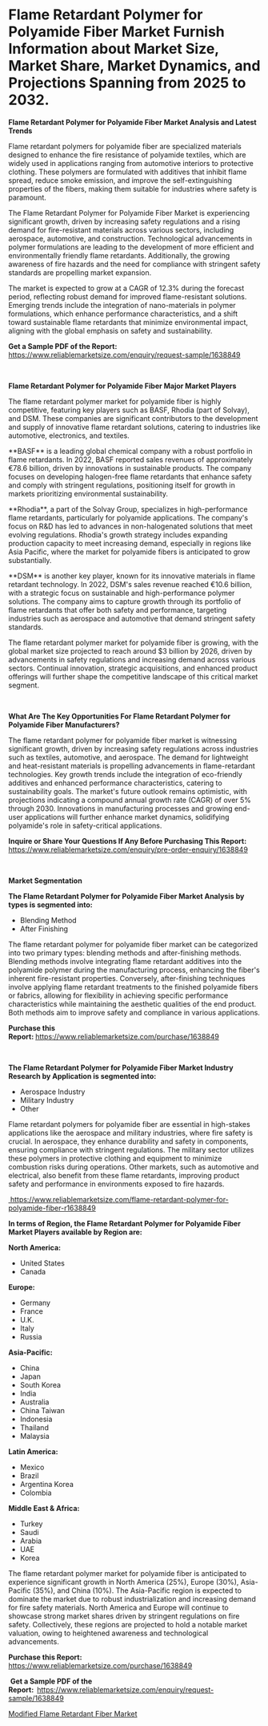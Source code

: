 <p><h1>Flame Retardant Polymer for Polyamide Fiber Market Furnish Information about Market Size, Market Share, Market Dynamics, and Projections Spanning from 2025 to 2032.</h1></p><p><strong>Flame Retardant Polymer for Polyamide Fiber Market Analysis and Latest Trends</strong></p>
<p><p>Flame retardant polymers for polyamide fiber are specialized materials designed to enhance the fire resistance of polyamide textiles, which are widely used in applications ranging from automotive interiors to protective clothing. These polymers are formulated with additives that inhibit flame spread, reduce smoke emission, and improve the self-extinguishing properties of the fibers, making them suitable for industries where safety is paramount.</p><p>The Flame Retardant Polymer for Polyamide Fiber Market is experiencing significant growth, driven by increasing safety regulations and a rising demand for fire-resistant materials across various sectors, including aerospace, automotive, and construction. Technological advancements in polymer formulations are leading to the development of more efficient and environmentally friendly flame retardants. Additionally, the growing awareness of fire hazards and the need for compliance with stringent safety standards are propelling market expansion.</p><p>The market is expected to grow at a CAGR of 12.3% during the forecast period, reflecting robust demand for improved flame-resistant solutions. Emerging trends include the integration of nano-materials in polymer formulations, which enhance performance characteristics, and a shift toward sustainable flame retardants that minimize environmental impact, aligning with the global emphasis on safety and sustainability.</p></p>
<p><strong>Get a Sample PDF of the Report:&nbsp;</strong> <a href="https://www.reliablemarketsize.com/enquiry/request-sample/1638849?utm_campaign=1836&utm_medium=2&utm_source=Github&utm_content=ia&utm_term=02042025&utm_id=flame-retardant-polymer-for-polyamide-fiber">https://www.reliablemarketsize.com/enquiry/request-sample/1638849</a></p>
<p>&nbsp;</p>
<p><strong>Flame Retardant Polymer for Polyamide Fiber Major Market Players</strong></p>
<p><p>The flame retardant polymer market for polyamide fiber is highly competitive, featuring key players such as BASF, Rhodia (part of Solvay), and DSM. These companies are significant contributors to the development and supply of innovative flame retardant solutions, catering to industries like automotive, electronics, and textiles.</p><p>**BASF** is a leading global chemical company with a robust portfolio in flame retardants. In 2022, BASF reported sales revenues of approximately €78.6 billion, driven by innovations in sustainable products. The company focuses on developing halogen-free flame retardants that enhance safety and comply with stringent regulations, positioning itself for growth in markets prioritizing environmental sustainability.</p><p>**Rhodia**, a part of the Solvay Group, specializes in high-performance flame retardants, particularly for polyamide applications. The company's focus on R&D has led to advances in non-halogenated solutions that meet evolving regulations. Rhodia's growth strategy includes expanding production capacity to meet increasing demand, especially in regions like Asia Pacific, where the market for polyamide fibers is anticipated to grow substantially.</p><p>**DSM** is another key player, known for its innovative materials in flame retardant technology. In 2022, DSM's sales revenue reached €10.6 billion, with a strategic focus on sustainable and high-performance polymer solutions. The company aims to capture growth through its portfolio of flame retardants that offer both safety and performance, targeting industries such as aerospace and automotive that demand stringent safety standards.</p><p>The flame retardant polymer market for polyamide fiber is growing, with the global market size projected to reach around $3 billion by 2026, driven by advancements in safety regulations and increasing demand across various sectors. Continual innovation, strategic acquisitions, and enhanced product offerings will further shape the competitive landscape of this critical market segment.</p></p>
<p>&nbsp;</p>
<p><strong>What Are The Key Opportunities For Flame Retardant Polymer for Polyamide Fiber Manufacturers?</strong></p>
<p><p>The flame retardant polymer for polyamide fiber market is witnessing significant growth, driven by increasing safety regulations across industries such as textiles, automotive, and aerospace. The demand for lightweight and heat-resistant materials is propelling advancements in flame-retardant technologies. Key growth trends include the integration of eco-friendly additives and enhanced performance characteristics, catering to sustainability goals. The market's future outlook remains optimistic, with projections indicating a compound annual growth rate (CAGR) of over 5% through 2030. Innovations in manufacturing processes and growing end-user applications will further enhance market dynamics, solidifying polyamide's role in safety-critical applications.</p></p>
<p><strong>Inquire or Share Your Questions If Any Before Purchasing This Report:</strong> <a href="https://www.reliablemarketsize.com/enquiry/pre-order-enquiry/1638849?utm_campaign=1836&utm_medium=2&utm_source=Github&utm_content=ia&utm_term=02042025&utm_id=flame-retardant-polymer-for-polyamide-fiber">https://www.reliablemarketsize.com/enquiry/pre-order-enquiry/1638849</a></p>
<p>&nbsp;</p>
<p><strong>Market Segmentation</strong></p>
<p><strong>The Flame Retardant Polymer for Polyamide Fiber Market Analysis by types is segmented into:</strong></p>
<p><ul><li>Blending Method</li><li>After Finishing</li></ul></p>
<p><p>The flame retardant polymer for polyamide fiber market can be categorized into two primary types: blending methods and after-finishing methods. Blending methods involve integrating flame retardant additives into the polyamide polymer during the manufacturing process, enhancing the fiber's inherent fire-resistant properties. Conversely, after-finishing techniques involve applying flame retardant treatments to the finished polyamide fibers or fabrics, allowing for flexibility in achieving specific performance characteristics while maintaining the aesthetic qualities of the end product. Both methods aim to improve safety and compliance in various applications.</p></p>
<p><strong>Purchase this Report:&nbsp;</strong><a href="https://www.reliablemarketsize.com/purchase/1638849?utm_campaign=1836&utm_medium=2&utm_source=Github&utm_content=ia&utm_term=02042025&utm_id=flame-retardant-polymer-for-polyamide-fiber">https://www.reliablemarketsize.com/purchase/1638849</a></p>
<p>&nbsp;</p>
<p><strong>The Flame Retardant Polymer for Polyamide Fiber Market Industry Research by Application is segmented into:</strong></p>
<p><ul><li>Aerospace Industry</li><li>Military Industry</li><li>Other</li></ul></p>
<p><p>Flame retardant polymers for polyamide fiber are essential in high-stakes applications like the aerospace and military industries, where fire safety is crucial. In aerospace, they enhance durability and safety in components, ensuring compliance with stringent regulations. The military sector utilizes these polymers in protective clothing and equipment to minimize combustion risks during operations. Other markets, such as automotive and electrical, also benefit from these flame retardants, improving product safety and performance in environments exposed to fire hazards.</p></p>
<p><a href="https://www.reliablemarketsize.com/flame-retardant-polymer-for-polyamide-fiber-r1638849?utm_campaign=1836&utm_medium=2&utm_source=Github&utm_content=ia&utm_term=02042025&utm_id=flame-retardant-polymer-for-polyamide-fiber">&nbsp;https://www.reliablemarketsize.com/flame-retardant-polymer-for-polyamide-fiber-r1638849</a></p>
<p><strong>In terms of Region, the Flame Retardant Polymer for Polyamide Fiber Market Players available by Region are:</strong></p>
<p>
    <p> <strong> North America: </strong>
        <ul>
            <li>United States</li>
            <li>Canada</li>
        </ul>
        </p> 
    <p> <strong> Europe: </strong>
        <ul>
            <li>Germany</li>
            <li>France</li>
            <li>U.K.</li>
            <li>Italy</li>
            <li>Russia</li>
        </ul>
        </p> 
    <p> <strong> Asia-Pacific: </strong>
        <ul>
            <li>China</li>
            <li>Japan</li>
            <li>South Korea</li>
            <li>India</li>
            <li>Australia</li>
            <li>China Taiwan</li>
            <li>Indonesia</li>
            <li>Thailand</li>
            <li>Malaysia</li>
        </ul>
        </p> 
    <p> <strong> Latin America: </strong>
        <ul>
            <li>Mexico</li>
            <li>Brazil</li>
            <li>Argentina Korea</li>
            <li>Colombia</li>
        </ul>
        </p> 
    <p> <strong> Middle East & Africa: </strong>
        <ul>
            <li>Turkey</li>
            <li>Saudi</li>
            <li>Arabia</li>
            <li>UAE</li>
            <li>Korea</li>
        </ul>
    </p>
    </p>
<p><p>The flame retardant polymer market for polyamide fiber is anticipated to experience significant growth in North America (25%), Europe (30%), Asia-Pacific (35%), and China (10%). The Asia-Pacific region is expected to dominate the market due to robust industrialization and increasing demand for fire safety materials. North America and Europe will continue to showcase strong market shares driven by stringent regulations on fire safety. Collectively, these regions are projected to hold a notable market valuation, owing to heightened awareness and technological advancements.</p></p>
<p><strong>Purchase this Report: </strong><a href="https://www.reliablemarketsize.com/purchase/1638849?utm_campaign=1836&utm_medium=2&utm_source=Github&utm_content=ia&utm_term=02042025&utm_id=flame-retardant-polymer-for-polyamide-fiber">https://www.reliablemarketsize.com/purchase/1638849</a></p>
<p>&nbsp;<strong>Get a Sample PDF of the Report:&nbsp;&nbsp;</strong><a href="https://www.reliablemarketsize.com/enquiry/request-sample/1638849?utm_campaign=1836&utm_medium=2&utm_source=Github&utm_content=ia&utm_term=02042025&utm_id=flame-retardant-polymer-for-polyamide-fiber">https://www.reliablemarketsize.com/enquiry/request-sample/1638849</a></p>
<p><strong></strong></p>
<p><p><a href="https://github.com/mabutironaldo/Market-Research-Report-List-7/blob/main/modified-flame-retardant-fiber-market.md?utm_campaign=1836&utm_medium=2&utm_source=Github&utm_content=ia&utm_term=02042025&utm_id=flame-retardant-polymer-for-polyamide-fiber">Modified Flame Retardant Fiber Market</a></p></p>